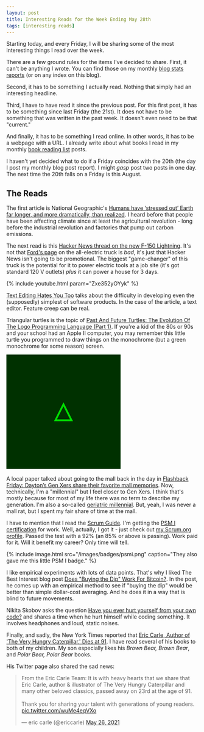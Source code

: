 ```yaml
---
layout: post
title: Interesting Reads for the Week Ending May 28th
tags: [interesting reads]
---
```


Starting today, and every Friday, I will be sharing some of the most interesting things I read over the week.

There are a few ground rules for the items I've decided to share. First, it can't be anything I wrote. You can find those on my monthly [blog stats reports](/tags/#blog-statistics) (or on any index on this blog).

Second, it has to be something I actually read. Nothing that simply had an interesting headline.

Third, I have to have read it since the previous post. For this first post, it has to be something since last Friday (the 21st). It does not have to be something that was written in the past week. It doesn't even need to be that "current."

And finally, it has to be something I read online. In other words, it has to be a webpage with a URL. I already write about what books I read in my monthly [book reading list](/tags/#reading-list) posts.

I haven't yet decided what to do if a Friday coincides with the 20th (the day I post my monthly blog post report). I might *gasp* post two posts in one day. The next time the 20th falls on a Friday is this August.

## The Reads

The first article is National Geographic's [Humans have ‘stressed out’ Earth far longer, and more dramatically, than realized](https://www.nationalgeographic.com/environment/article/humans-have-stressed-out-earth-far-longer-and-more-dramatically-than-realized). I heard before that people have been affecting climate since at least the agricultural revolution - long before the industrial revolution and factories that pump out carbon emissions.

The next read is this [Hacker News thread on the new F-150 Lightning](https://news.ycombinator.com/item?id=27234039). It's not that [Ford's page](https://www.ford.com/trucks/f150/f150-lightning/2022/) on the all-electric truck is *bad*, it's just that Hacker News isn't going to be promotional. The biggest "game-changer" of this truck is the potential for it to power electric tools at a job site (it's got standard 120 V outlets) *plus* it can power a house for 3 days.

{% include youtube.html param="Zxe352yOYyk" %}

[Text Editing Hates You Too](https://lord.io/text-editing-hates-you-too/) talks about the difficulty in developing even the (supposedly) simplest of software products. In the case of the article, a text editor. Feature creep can be real.

Triangular turtles is the topic of [Past And Future Turtles: The Evolution Of The Logo Programming Language (Part 1)](https://turtlespaces.org/2021/05/21/past-and-future-turtles-the-evolution-of-the-logo-programming-language-part-1/). If you're a kid of the 80s or 90s and your school had an Apple II computer, you may remember this little turtle you programmed to draw things on the monochrome (but a green monochrome for some reason) screen.

![The green triangular turtle.](/images/green-turtle.png)

A local paper talked about going to the mall back in the day in [Flashback Friday: Dayton’s Gen Xers share their favorite mall memories](https://www.dayton.com/lifestyles/flashback-friday-daytons-gen-xers-share-their-favorite-mall-memories/7RSDN6KQKBG6ZPDQ3LKFI5VNCU/). Now, technically, I'm a "millennial" but I feel closer to Gen Xers. I think that's mostly because for most of my life there was no term to describe my generation. I'm also a so-called [geriatric millennial](https://www.cnet.com/news/geriatric-millennials-what-are-they-are-you-one/). But, yeah, I was never a mall rat, but I spent my fair share of time at the mall.

I have to mention that I read the [Scrum Guide](https://scrumguides.org/scrum-guide.html). I'm getting the [PSM I certification](https://www.scrum.org/professional-scrum-master-i-certification) for work. Well, actually, I got it - just check out [my Scrum.org profile](https://www.scrum.org/user/811233). Passed the test with a 92% (an 85% or above is passing). Work paid for it. Will it benefit my career? Only time will tell.

{% include image.html src="/images/badges/psmi.png" caption="They also gave me this little PSM I badge." %}

I like empirical experiments with lots of data points. That's why I liked The Best Interest blog post [Does "Buying the Dip" Work For Bitcoin?](https://bestinterest.blog/buy-the-dip-for-bitcoin/). In the post, he comes up with an empirical method to see if "buying the dip" would be better than simple dollar-cost averaging. And he does it in a way that is blind to future movements.

Nikita Skobov asks the question [Have you ever hurt yourself from your own code?](https://blog.nikitas.link/have-you-ever-hurt-yourself-from-your-own-code) and shares a time when he hurt himself while coding something. It involves headphones and loud, static noises.

Finally, and sadly, the New York Times reported that [Eric Carle, Author of 'The Very Hungry Caterpillar,' Dies at 91](https://www.nytimes.com/2021/05/26/books/eric-carle-dead.html). I have read several of his books to both of my children. My son especially likes his *Brown Bear, Brown Bear*, and *Polar Bear, Polar Bear* books.

His Twitter page also shared the sad news:

<blockquote class="twitter-tweet" data-theme="dark"><p lang="en" dir="ltr">From the Eric Carle Team: It is with heavy hearts that we share that Eric Carle, author &amp; illustrator of The Very Hungry Caterpillar and many other beloved classics, passed away on 23rd at the age of 91. <br> <br>Thank you for sharing your talent with generations of young readers. <a href="https://t.co/wuMe4eqVXo">pic.twitter.com/wuMe4eqVXo</a></p>&mdash; eric carle (@ericcarle) <a href="https://twitter.com/ericcarle/status/1397686293954506759?ref_src=twsrc%5Etfw">May 26, 2021</a></blockquote> <script async src="https://platform.twitter.com/widgets.js" charset="utf-8"></script>
